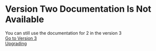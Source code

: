 # Version Two Documentation Is Not Available

You can still use the documentation for 2 in the version 3  
[Go to Version 3](/v3/guide/getting-started/installation)  
[Upgrading](/v3/guide/upgrading/upgrading-from-version-2-to-3)

